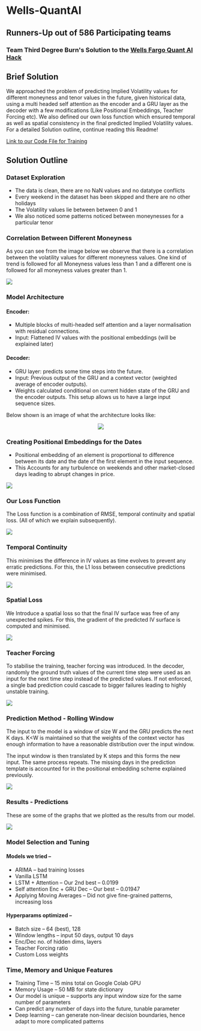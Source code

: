 # Wells-QuantAI
## Runners-Up out of 586 Participating teams
### Team Third Degree Burn's Solution to the [Wells Fargo Quant AI Hack](https://dare2compete.com/hackathon/wells-fargo-quantitative-ai-hackathon-shaastra-2022-indian-institute-of-technology-iit-madras-248431)

## Brief Solution
We approached the problem of predicting Implied Volatility values for different moneyness and tenor values in the future, given historical data, using a multi headed self attention as the encoder and a GRU layer as the decoder with a few modifications (Like Positional Embeddings, Teacher Forcing etc). We also defined our own loss function which ensured temporal as well as spatial consistency in the final predicted Implied Volatility values. For a detailed Solution outline, continue reading this Readme!

[Link to our Code File for Training](https://nbviewer.org/github/AdityaDas-IITM/Wells-QuantAI/blob/main/Wells_QuantAI_Transformer_Encoder_With_Plots.ipynb)

## Solution Outline

### Dataset Exploration
- The data is clean, there are no NaN values and no datatype conflicts
- Every weekend in the dataset has been skipped and there are no other holidays
- The Volatility values lie between between 0 and 1
- We also noticed some patterns noticed between moneynesses for a particular tenor

### Correlation Between Different Moneyness

As you can see from the image below we observe that there is a correlation between the volatility values for different moneyness values. One kind of trend is followed for all Moneyness values less than 1 and a different one is followed for all moneyness values greater than 1.


![](Assets/Moneyness_2M.png)

### Model Architecture
#### Encoder: 
- Multiple blocks of multi-headed self attention and a layer normalisation with residual connections. 
- Input: Flattened IV values with the positional embeddings (will be explained later)
#### Decoder: 
- GRU layer: predicts some time steps into the future. 
- Input: Previous output of the GRU and a context vector (weighted average of encoder outputs). 
- Weights calculated conditional on current hidden state of the GRU and the encoder outputs. This setup allows us to have a large input sequence sizes.

Below shown is an image of what the architecture looks like:
<p align="center">
  <img src="https://github.com/AdityaDas-IITM/Wells-QuantAI/blob/main/Assets/Model.png" />
</p>

### Creating Positional Embeddings for the Dates
- Positional embedding of an element is proportional to difference between its date and the date of the first element in the input sequence. 
- This Accounts for any turbulence on weekends and other market-closed days leading to abrupt changes in price.

![](Assets/Positional_Embeddings.png)

### Our Loss Function
The Loss function is a combination of RMSE, temporal continuity and spatial loss. (All of which we explain subsequently).

![](Assets/Loss_fns.png)

### Temporal Continuity
This minimises the difference in IV values as time evolves to prevent any erratic predictions. For this, the L1 loss between consecutive predictions were minimised.

![](Assets/Temporal_loss.png)

### Spatial Loss
We Introduce a spatial loss so that the final IV surface was free of any unexpected spikes. For this, the gradient of the predicted IV surface is computed and minimised.

![](Assets/Spatial_Loss.png)

### Teacher Forcing
To stabilise the training, teacher forcing was introduced. In the decoder, randomly the ground truth values of the current time step were used as an input for the next time step instead of the predicted values.  If not enforced, a single bad prediction could cascade to bigger failures leading to highly unstable training.

![](Assets/Teacher_Forcing.png)

### Prediction Method - Rolling Window
The input to the model is a window of size W and the GRU predicts the next K days. K<W is maintained so that the weights of the context vector has enough information to have a reasonable distribution over the input window.

The input window is then translated by K steps and this forms the new input. The same process repeats. The missing days in the prediction template is accounted for in the positional embedding scheme explained previously.

![](Assets/Sliding_Window.png)
                                                                                       
### Results - Predictions
These are some of the graphs that we plotted as the results from our model.

![](Assets/Preds.png)
                       
### Model Selection and Tuning
#### Models we tried –
- ARIMA – bad training losses
- Vanilla LSTM
- LSTM + Attention – Our 2nd best – 0.0199
- Self attention Enc + GRU Dec – Our best – 0.01947
- Applying Moving Averages – Did not give fine-grained patterns, increasing loss

#### Hyperparams optimized –
- Batch size – 64 (best), 128 
- Window lengths – input 50 days, output 10 days
- Enc/Dec no. of hidden dims, layers
- Teacher Forcing ratio
- Custom Loss weights

### Time, Memory and Unique Features
- Training Time – 15 mins total on Google Colab GPU
- Memory Usage – 50 MB for state dictionary
- Our model is unique – supports any input window size for the same number of parameters
- Can predict any number of days into the future, tunable parameter
- Deep learning – can generate non-linear decision boundaries, hence adapt to more complicated patterns
                                                                                       
